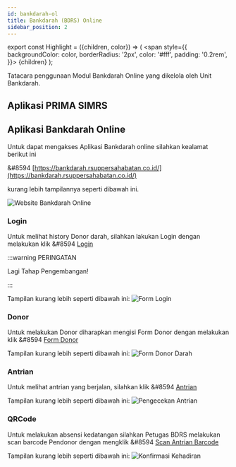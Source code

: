 ```yaml
---
id: bankdarah-ol
title: Bankdarah (BDRS) Online
sidebar_position: 2
---
```


export const Highlight = ({children, color}) => (
  <span
    style={{
      backgroundColor: color,
      borderRadius: '2px',
      color: '#fff',
      padding: '0.2rem',
    }}>
    {children}
  </span>
);

Tatacara penggunaan Modul Bankdarah Online yang dikelola oleh Unit Bankdarah.

## Aplikasi PRIMA SIMRS

## Aplikasi Bankdarah Online

Untuk dapat mengakses Aplikasi Bankdarah online silahkan kealamat berikut ini 

&#8594 [https://bankdarah.rsuppersahabatan.co.id/](https://bankdarah.rsuppersahabatan.co.id/) 

kurang lebih tampilannya seperti dibawah ini.

![Website Bankdarah Online](/img/bankdarah-online/website-bankdarah.png)

### Login
Untuk melihat history Donor darah, silahkan lakukan Login dengan melakukan klik &#8594 [Login](https://bankdarah.rsuppersahabatan.co.id/login)

:::warning PERINGATAN

Lagi Tahap Pengembangan!

:::

Tampilan kurang lebih seperti dibawah ini:
![Form Login](/img/bankdarah-online/form-login.png)

### Donor
Untuk melakukan Donor diharapkan mengisi Form Donor dengan melakukan klik &#8594 [Form Donor](https://bankdarah.rsuppersahabatan.co.id/donor)

Tampilan kurang lebih seperti dibawah ini:
![Form Donor Darah](/img/bankdarah-online/form-donor.png)

### Antrian
Untuk melihat antrian yang berjalan, silahkan klik &#8594 [Antrian](https://bankdarah.rsuppersahabatan.co.id/antrian)

Tampilan kurang lebih seperti dibawah ini:
![Pengecekan Antrian](/img/bankdarah-online/form-antrian.png)

### QRCode
Untuk melakukan absensi kedatangan silahkan Petugas BDRS melakukan scan barcode Pendonor dengan mengklik &#8594 [Scan Antrian Barcode](https://bankdarah.rsuppersahabatan.co.id/pendonor)

Tampilan kurang lebih seperti dibawah ini:
![Konfirmasi Kehadiran](/img/bankdarah-online/form-qrcode.png)
